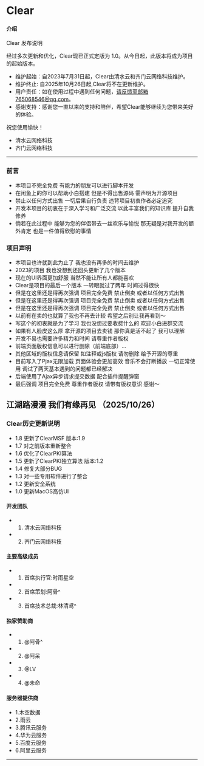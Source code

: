 # Clear

#### 介绍
Clear 发布说明

经过多次更新和优化，Clear现已正式定版为 1.0。从今日起，此版本将成为项目的起始版本。


- 维护起始：自2023年7月31日起，Clear由清水云和齐门云网络科技维护。
- 维护终止:  自2025年10月26日起,Clear将不在更新维护。
- 用户责任：如在使用过程中遇到任何问题，请反馈至邮箱765068546@qq.com。
- 感谢支持：感谢您一直以来的支持和陪伴，希望Clear能够继续为您带来美好的体验。


祝您使用愉快！
* 清水云网络科技
* 齐门云网络科技

------------
### 前言

* 本项目不完全免费 有能力的朋友可以进行脚本开发
* 在闲鱼上的你可以帮助小白搭建 但是不得出售源码 需声明为开源项目
* 禁止以任何方式出售 一切后果自行负责 违背项目初衷作者必定追究
* 开发本项目的初衷在于深入学习和广泛交流 以此丰富我们的知识库 提升自我修养
* 倘若在此过程中 能够为您的伴侣带去一丝欢乐与愉悦 那无疑是对我开发的额外肯定 也是一件值得欣慰的事情


### 项目声明

- 本项目也许就到此为止了 我也没有再多的时间去维护
- 2023的项目 我也没想到还回头更新了几个版本
- 现在的UI界面更加舒服 当然不能让所有人都能喜欢
- Clear是项目的最后一个版本 一转眼就过了两年 时间过得很快
- 但是在这里还是得再次强调 项目完全免费 禁止倒卖 或者以任何方式出售
- 但是在这里还是得再次强调 项目完全免费 禁止倒卖 或者以任何方式出售
- 但是在这里还是得再次强调 项目完全免费 禁止倒卖 或者以任何方式出售
- 以前有在卖的也就算了我也不再去计较 希望之后别让我再看到～
- 写这个的初衷就是为了学习 我也没想过要收费什么的 欢迎小白进群交流
- 如果有人脸皮这么厚 拿开源的项目去卖钱 那你真是活不起了 我可以理解
- 开发不易也需要许多精力和时间 请尊重作者版权
- 前端页面版权信息可以进行删除（前端底部）...
- 其他区域的版权信息请保留 如注释或js版权 请勿删除 给予开源的尊重
- 目前写入了Pjax无限加载 页面体验会更加高效 音乐不会打断播放 一切正常使用 调试了两天基本遇到的问题都已经解决
- 后端使用了Ajax异步请求提交数据 配合插件提醒弹窗
- 最后强调 项目完全免费 尊重作者版权 请带有版权意识 感谢～


##   江湖路漫漫 我们有缘再见 （2025/10/26）



### Clear历史更新说明


- 1.8 更新了ClearMSF 版本:1.9
- 1.7 对之前版本重新整合
- 1.6 优化了ClearPKI算法
- 1.5 更新了ClearPKI独立算法 版本:1.2
- 1.4 修复大部分BUG
- 1.3 对一些专用软件进行了整合
- 1.2 更新安全系统
- 1.0 更新MacOS高仿UI

#### 开发团队
- 1. 清水云网络科技
- 2. 齐门云网络科技

#### 主要高级成员

- 1. 首席执行官:时雨星空
- 2. 首席策划:阿骨^
- 3. 首席技术总裁:林清鸢^

#### 独家赞助商

- 1. @阿骨^
- 2. @阿呆
- 3. @LV
- 4. @未命


#### 服务器提供商

- 1.木空数据
- 2.雨云
- 3.腾讯云服务
- 4.华为云服务
- 5.百度云服务
- 6.阿里云服务


-------------------
